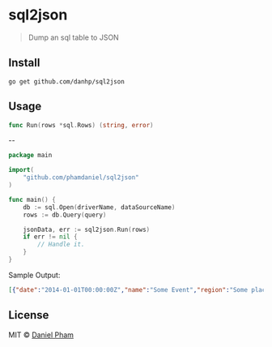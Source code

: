 # sql2json

> Dump an sql table to JSON

## Install

    go get github.com/danhp/sql2json

## Usage

```go
func Run(rows *sql.Rows) (string, error)
```
 --
```go
package main

import(
    "github.com/phamdaniel/sql2json"
)

func main() {
    db := sql.Open(driverName, dataSourceName)
    rows := db.Query(query)

    jsonData, err := sql2json.Run(rows)
    if err != nil {
        // Handle it.
    }
}
```

Sample Output:
```json
[{"date":"2014-01-01T00:00:00Z","name":"Some Event","region":"Some place","signup":"http://challonge.com/","tid":1}]
```

## License
MIT © [Daniel Pham](https://danhp.github.io)
